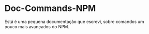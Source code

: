 # Doc-Commands-NPM
Está é uma pequena documentação que escrevi, sobre comandos um pouco mais avançados do NPM.
